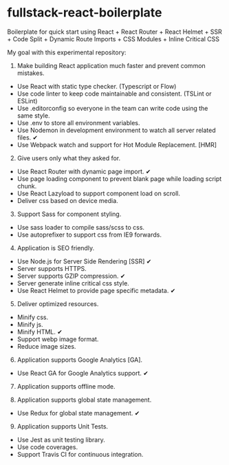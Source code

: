 # fullstack-react-boilerplate
Boilerplate for quick start using React + React Router + React Helmet + SSR + Code Split + Dynamic Route Imports + CSS Modules + Inline Critical CSS

My goal with this experimental repository:

1. Make building React application much faster and prevent common mistakes.

- Use React with static type checker. (Typescript or Flow)
- Use code linter to keep code maintainable and consistent. (TSLint or ESLint)
- Use .editorconfig so everyone in the team can write code using the same style.
- Use .env to store all environment variables.
- Use Nodemon in development environment to watch all server related files. ✔
- Use Webpack watch and support for Hot Module Replacement. [HMR]

2. Give users only what they asked for. 

- Use React Router with dynamic page import. ✔
- Use page loading component to prevent blank page while loading script chunk.
- Use React Lazyload to support component load on scroll.
- Deliver css based on device media.

3. Support Sass for component styling.

- Use sass loader to compile sass/scss to css.
- Use autoprefixer to support css from IE9 forwards.

4. Application is SEO friendly.

- Use Node.js for Server Side Rendering [SSR] ✔
- Server supports HTTPS.
- Server supports GZIP compression. ✔
- Server generate inline critical css style.
- Use React Helmet to provide page specific metadata. ✔

5. Deliver optimized resources.

- Minify css.
- Minify js.
- Minify HTML. ✔
- Support webp image format.
- Reduce image sizes.

6. Application supports Google Analytics [GA].

- Use React GA for Google Analytics support. ✔

7. Application supports offline mode.

8. Application supports global state management.

- Use Redux for global state management. ✔

9. Application supports Unit Tests.

- Use Jest as unit testing library.
- Use code coverages.
- Support Travis CI for continuous integration.
